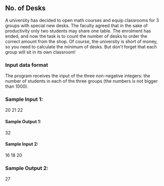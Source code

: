 ## No. of Desks

A university has decided to open math courses and equip classrooms for 3 groups with special new desks. The faculty agreed that in the sake of productivity only two students may share one table. The enrolment has ended, and now the task is to count the number of desks to order the correct amount from the shop. Of course, the university is short of money, so you need to calculate the minimum of desks. But don't forget that each group will sit in its own classroom!

### Input data format

The program receives the input of the three non-negative integers: the number of students in each of the three groups (the numbers is not bigger than 1000).

### Sample Input 1:

20
21
22
#### Sample Output 1:

32
#### Sample Input 2:

16
18
20
### Sample Output 2:

27